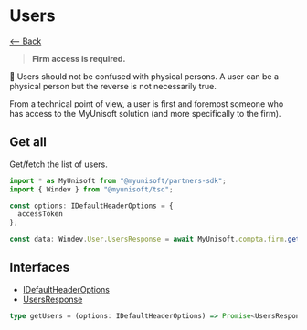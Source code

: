 # Users

[<-- Back](../../../../README.md)

> **Firm access is required.**

📢 Users should not be confused with physical persons. A user can be a physical person but the reverse is not necessarily true.

From a technical point of view, a user is first and foremost someone who has access to the MyUnisoft solution (and more specifically to the firm).


## Get all

Get/fetch the list of users.

```ts
import * as MyUnisoft from "@myunisoft/partners-sdk";
import { Windev } from "@myunisoft/tsd";

const options: IDefaultHeaderOptions = {
  accessToken
};

const data: Windev.User.UsersResponse = await MyUnisoft.compta.firm.getUsers(options);
```

## Interfaces
- [IDefaultHeaderOptions](../../../interfaces/common.md)
- [UsersResponse](https://github.com/MyUnisoft/tsd/blob/main/types/windev/user.d.ts#L49)

```ts
type getUsers = (options: IDefaultHeaderOptions) => Promise<UsersResponse>;
```
